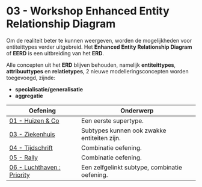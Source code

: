 # 03 - Workshop Enhanced Entity Relationship Diagram

Om de realiteit beter te kunnen weergeven, worden de mogelijkheden voor entiteittypes verder uitgebreid.​ 
Het **Enhanced Entity Relationship Diagram** of **EERD** is een uitbreiding van het **ERD**.​

Alle concepten uit het **ERD** blijven behouden, namelijk **entiteittypes**, **attribuuttypes** en **relatietypes​**, 2 nieuwe modelleringsconcepten worden toegevoegd​, zijnde:
- **specialisatie/generalisatie​**
- **aggregatie**

| Oefening | Onderwerp |
| ----- | ---- |
| [01 - Huizen & Co](exercises/exercise-1.md) | Een eerste supertype. |
| [03 - Ziekenhuis](exercises/exercise-3.md) | Subtypes kunnen ook zwakke entiteiten zijn. |
| [04 - Tijdschrift](exercises/exercise-4.md) | Combinatie oefening. |
| [05 - Rally](exercises/exercise-5.md) | Combinatie oefening. |
| [06 - Luchthaven : Priority](exercises/exercise-2.md) | Een zelfgelinkt subtype, combinatie oefening. |
